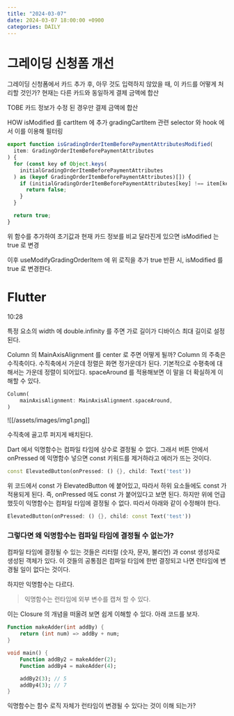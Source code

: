 ```yaml
---
title: "2024-03-07"
date: 2024-03-07 18:00:00 +0900
categories: DAILY
---
```


# 그레이딩 신청폼 개선

그레이딩 신청폼에서 카드 추가 후, 아무 것도 입력하지 않았을 때, 이 카드를 어떻게 처리할 것인가?
현재는 다른 카드와 동일하게 결제 금액에 합산

TOBE
카드 정보가 수정 된 경우만 결제 금액에 합산

HOW
isModified 를 cartItem 에 추가
gradingCartItem 관련 selector 와 hook 에서 이를 이용해 필터링

```typescript
export function isGradingOrderItemBeforePaymentAttributesModified(
  item: GradingOrderItemBeforePaymentAttributes
) {
  for (const key of Object.keys(
    initialGradingOrderItemBeforePaymentAttributes
  ) as (keyof GradingOrderItemBeforePaymentAttributes)[]) {
    if (initialGradingOrderItemBeforePaymentAttributes[key] !== item[key]) {
      return false;
    }
  }

  return true;
}
```

위 함수를 추가하여 초기값과 현재 카드 정보를 비교
달라진게 있으면 isModified 는 true 로 변경

이후 useModifyGradingOrderItem 에 위 로직을 추가
true 반환 시, isModified 를 true 로 변경한다.

# Flutter

10:28

특정 요소의 width 에 double.infinity 를 주면 가로 길이가 디바이스 최대 길이로 설정된다.

Column 의 MainAxisAlignment 를 center 로 주면 어떻게 될까?
Column 의 주축은 수직축이다. 수직축에서 가운데 정렬은 화면 정가운데가 된다.
기본적으로 수평축에 대해서는 가운데 정렬이 되어있다.
spaceAround 를 적용해보면 이 말을 더 확실하게 이해할 수 있다.

```dart
Column(
	mainAxisAlignment: MainAxisAlignment.spaceAround,
)
```

![[/assets/images/img1.png]]

수직축에 골고루 퍼지게 배치된다.

Dart 에서 익명함수는 컴파일 타임에 상수로 결정될 수 없다.
그래서 버튼 안에서 onPressed 에 익명함수 넣으면 const 키워드를 제거하라고 에러가 뜨는 것이다.

```dart
const ElevatedButton(onPressed: () {}, child: Text('test'))
```

위 코드에서 const 가 ElevatedButton 에 붙어있고, 따라서 하위 요소들에도 const 가 적용되게 된다.
즉, onPressed 에도 const 가 붙어있다고 보면 된다.
하지만 위에 언급 했듯이 익명함수는 컴파일 타임에 결정될 수 없다.
따라서 아래와 같이 수정해야 한다.

```dart
ElevatedButton(onPressed: () {}, child: const Text('test'))
```

### 그렇다면 왜 익명함수는 컴파일 타임에 결정될 수 없는가?

컴파일 타임에 결정될 수 있는 것들은 리터럴 (숫자, 문자, 불리언) 과 const 생성자로 생성된 객체가 있다.
이 것들의 공통점은 컴파일 타임에 한번 결정되고 나면 런타임에 변경될 일이 없다는 것이다.

하지만 익명함수는 다르다.

> 익명함수는 런타임에 외부 변수를 캡쳐 할 수 있다.

이는 Closure 의 개념을 떠올려 보면 쉽게 이해할 수 있다.
아래 코드를 보자.

```dart
Function makeAdder(int addBy) {
	return (int num) => addBy + num;
}

void main() {
	Function addBy2 = makeAdder(2);
	Function addBy4 = makeAdder(4);

	addBy2(3); // 5
	addBy4(3); // 7
}
```

익명함수는 함수 로직 자체가 런타임이 변경될 수 있다는 것이 이해 되는가?
